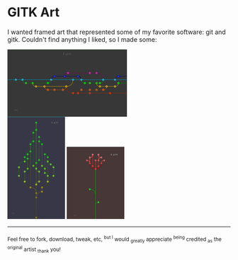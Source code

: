 # GITK Art

I wanted framed art that represented some of my favorite software: git and gitk. Couldn't find anything I liked, so I made some:

<div>
    <img src="https://github.com/adambernstein/gitk-art/blob/master/solid-bg/gitk-art-rainbow-solid-bg.jpg" style="position:relative; left:0; max-width:270px; display:block;width:270px">
    <img src="https://github.com/adambernstein/gitk-art/blob/master/solid-bg/gitk-art-tree-solid-bg.jpg" style="position:relative; right:0; max-height:270px; display:inline;width:130px">
    <img src="https://github.com/adambernstein/gitk-art/blob/master/solid-bg/gitk-art-flower-solid-bg.jpg" style="position:relative; right:0; max-height:270px; display:inline;width:130px">
</div>

---

<sub>Feel free to fork, download, tweak, etc, <sup>but I</sup> would <sub>greatly</sub> appreciate <sup>being</sup> credited <sub>as</sub> the <sup>original</sup> artist <sub>thank</sub> you!</sub>
